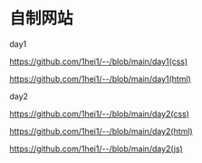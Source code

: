 # 自制网站
day1

https://github.com/1hei1/--/blob/main/day1(css)

https://github.com/1hei1/--/blob/main/day1(html)

day2

https://github.com/1hei1/--/blob/main/day2(css)

https://github.com/1hei1/--/blob/main/day2(html)

https://github.com/1hei1/--/blob/main/day2(js)
